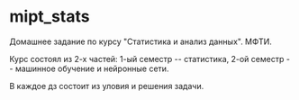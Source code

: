 # mipt_stats
Домашнее задание по курсу "Статистика и анализ данных". МФТИ.

Курс состоял из 2-х частей: 1-ый семестр -- статистика, 2-ой семестр -- машинное обучение и нейронные сети.

В каждое дз состоит из уловия и решения задачи.
